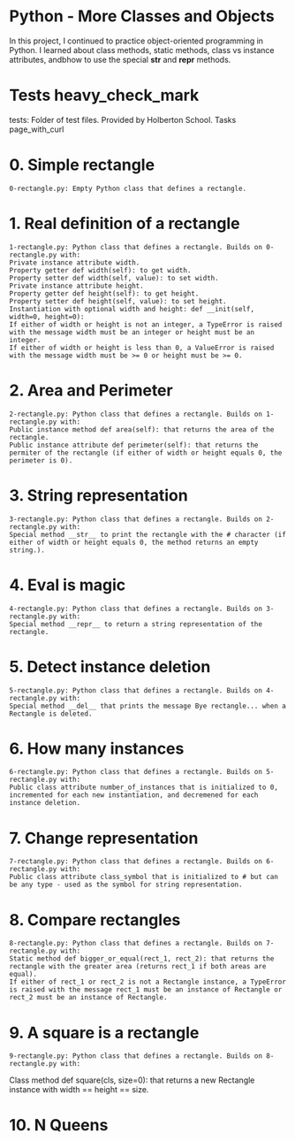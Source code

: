 # Python - More Classes and Objects

In this project, I continued to practice object-oriented programming in Python. I learned about class methods, static methods, class vs instance attributes, andbhow to use the special __str__ and __repr__ methods.

# Tests heavy_check_mark

tests: Folder of test files. Provided by Holberton School.
Tasks page_with_curl

# 0. Simple rectangle

	0-rectangle.py: Empty Python class that defines a rectangle.

# 1. Real definition of a rectangle

	1-rectangle.py: Python class that defines a rectangle. Builds on 0-rectangle.py with:
	Private instance attribute width.
	Property getter def width(self): to get width.
	Property setter def width(self, value): to set width.
	Private instance attribute height.
	Property getter def height(self): to get height.
	Property setter def height(self, value): to set height.
	Instantiation with optional width and height: def __init(self,   width=0, height=0):
	If either of width or height is not an integer, a TypeError is raised with the message width must be an integer or height must be an integer.
	If either of width or height is less than 0, a ValueError is raised with the message width must be >= 0 or height must be >= 0.

# 2. Area and Perimeter

	2-rectangle.py: Python class that defines a rectangle. Builds on 1-rectangle.py with:
	Public instance method def area(self): that returns the area of the rectangle.
	Public instance attribute def perimeter(self): that returns the permiter of the rectangle (if either of width or height equals 0, the perimeter is 0).

# 3. String representation

	3-rectangle.py: Python class that defines a rectangle. Builds on 2-rectangle.py with:
	Special method __str__ to print the rectangle with the # character (if either of width or height equals 0, the method returns an empty string.).

# 4. Eval is magic

	4-rectangle.py: Python class that defines a rectangle. Builds on 3-rectangle.py with:
	Special method __repr__ to return a string representation of the rectangle.
# 5. Detect instance deletion

	5-rectangle.py: Python class that defines a rectangle. Builds on 4-rectangle.py with:
	Special method __del__ that prints the message Bye rectangle... when a Rectangle is deleted.
# 6. How many instances

	6-rectangle.py: Python class that defines a rectangle. Builds on 5-rectangle.py with:
	Public class attribute number_of_instances that is initialized to 0, incremented for each new instantiation, and decremened for each instance deletion.

# 7. Change representation

	7-rectangle.py: Python class that defines a rectangle. Builds on 6-rectangle.py with:
	Public class attribute class_symbol that is initialized to # but can be any type - used as the symbol for string representation.

# 8. Compare rectangles

	8-rectangle.py: Python class that defines a rectangle. Builds on 7-rectangle.py with:
	Static method def bigger_or_equal(rect_1, rect_2): that returns the rectangle with the greater area (returns rect_1 if both areas are equal).
	If either of rect_1 or rect_2 is not a Rectangle instance, a TypeError is raised with the message rect_1 must be an instance of Rectangle or rect_2 must be an instance of Rectangle.

# 9. A square is a rectangle

	9-rectangle.py: Python class that defines a rectangle. Builds on 8-rectangle.py with:
Class method def square(cls, size=0): that returns a new Rectangle instance with width == height == size.

# 10. N Queens


